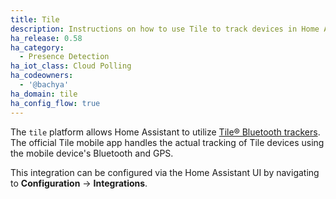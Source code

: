 ```yaml
---
title: Tile
description: Instructions on how to use Tile to track devices in Home Assistant.
ha_release: 0.58
ha_category:
  - Presence Detection
ha_iot_class: Cloud Polling
ha_codeowners:
  - '@bachya'
ha_domain: tile
ha_config_flow: true
---
```


The `tile` platform allows Home Assistant to utilize [Tile® Bluetooth trackers](https://www.thetileapp.com).
The official Tile mobile app handles the actual tracking of Tile devices using
the mobile device's Bluetooth and GPS.

This integration can be configured via the Home Assistant UI by navigating to
**Configuration** -> **Integrations**.
